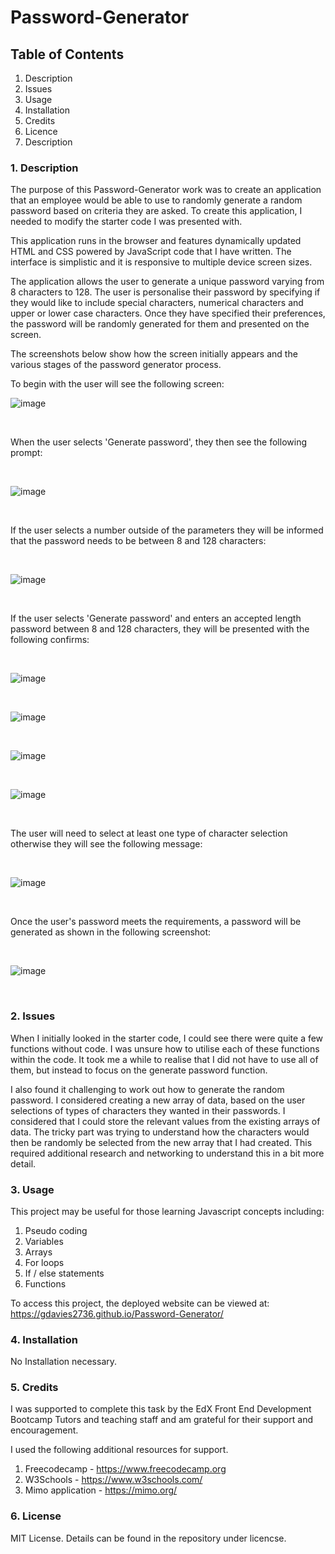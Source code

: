 <h1> Password-Generator </h1>

<h2> Table of Contents </h2>

1. Description <br>
2. Issues <br>
3. Usage <br>
4. Installation <br>
5. Credits <br>
6. Licence <br>
7. Description <br>

<h3> 1. Description </h3>

The purpose of this Password-Generator work was to create an application that an employee would be able to use to randomly generate a random password based on criteria they are asked. 
To create this application, I needed to modify the starter code I was presented with. <br>

This application runs in the browser and features dynamically updated HTML and CSS powered by JavaScript code that I have written. The interface is simplistic and it is responsive to multiple device screen sizes. <br>

The application allows the user to generate a unique password varying from 8 characters to 128. The user is personalise their password by specifying if they would like to include special characters, numerical characters and upper or lower case characters. Once they have specified their preferences, the password will be randomly generated for them and presented on the screen. <br>

The screenshots below show how the screen initially appears and the various stages of the password generator process. <br>

To begin with the user will see the following screen:

![image](https://github.com/gdavies2736/Password-Generator/assets/89836987/ad2cd0d9-dafe-4942-ab94-f928cf6822b3)

<br>

When the user selects 'Generate password', they then see the following prompt: 

<br>

![image](https://github.com/gdavies2736/Password-Generator/assets/89836987/cf615675-3276-4167-b0c5-89b2866ca8d1)
 
 <br>

If the user selects a number outside of the parameters they will be informed that the password needs to be between 8 and 128 characters: 

<br>

![image](https://github.com/gdavies2736/Password-Generator/assets/89836987/d24e2703-f8a3-4f5c-88c2-881b96067748)

<br>

If the user selects 'Generate password' and enters an accepted length password between 8 and 128 characters, they will be presented with the following confirms: 

<br>

![image](https://github.com/gdavies2736/Password-Generator/assets/89836987/26d86e84-c8c1-4841-b218-8b65fb2fd36f)

<br>

![image](https://github.com/gdavies2736/Password-Generator/assets/89836987/e8665465-6fc0-48c3-8ef9-1c2e36632628)

<br>

![image](https://github.com/gdavies2736/Password-Generator/assets/89836987/304c73fc-798c-44d2-89c7-b9c489b0a1ca)

<br>

![image](https://github.com/gdavies2736/Password-Generator/assets/89836987/d92b5d39-3563-4f51-9498-fb6422562905)

<br>

The user will need to select at least one type of character selection otherwise they will see the following message:

<br>

![image](https://github.com/gdavies2736/Password-Generator/assets/89836987/c6ed5ee7-a244-4d72-b88e-37ffd919d101)

<br>

Once the user's password meets the requirements, a password will be generated as shown in the following screenshot: 

<br>

![image](https://github.com/gdavies2736/Password-Generator/assets/89836987/e0a7b9b4-a569-4ccf-9db2-01031408f324)

<br>

<h3>2. Issues </h3>

When I initially looked in the starter code, I could see there were quite a few functions without code. I was unsure how to utilise each of these functions within the code. It took me a while to realise that I did not have to use all of them, but instead to focus on the generate password function. <br>

I also found it challenging to work out how to generate the random password. I considered creating a new array of data, based on the user selections of types of characters they wanted in their passwords. I considered that I could store the relevant values from the existing arrays of data. The tricky part was trying to understand how the characters would then be randomly be selected from the new array that I had created. This required additional research and networking to understand this in a bit more detail. <br>

<h3>3. Usage</h3>

This project may be useful for those learning Javascript concepts including:
<br>
1. Pseudo coding <br>
2. Variables <br>
3. Arrays <br>
4. For loops <br>
5. If / else statements <br>
6. Functions <br>

To access this project, the deployed website can be viewed at:
<br>
https://gdavies2736.github.io/Password-Generator/
<br>

<h3> 4. Installation </h3>

No Installation necessary.

<h3> 5. Credits </h3>

I was supported to complete this task by the EdX Front End Development Bootcamp Tutors and teaching staff and am grateful for their support and encouragement. <br>

I used the following additional resources for support. <br>

1. Freecodecamp - https://www.freecodecamp.org <br>
2. W3Schools - https://www.w3schools.com/ <br>
3. Mimo application - https://mimo.org/ <br>

<h3>6. License </h3>

MIT License. Details can be found in the repository under licencse.

